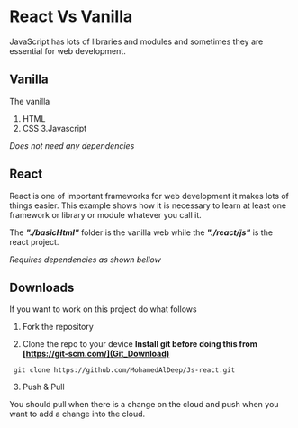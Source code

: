 # React Vs Vanilla
JavaScript has lots of libraries and modules and sometimes they are essential for web development.
## Vanilla 
The vanilla 
1. HTML
2. CSS
3.Javascript

*Does not need any dependencies* 
## React
React is one of important frameworks for web development it makes lots of things easier.
This example shows how it is necessary to learn at least one framework or library or module whatever you call it.

The ***"./basicHtml"*** folder is the vanilla web while the ***"./react/js"*** is the react project.

*Requires dependencies as shown bellow*
## Downloads
If you want to work on this project do what follows 

1. Fork the repository

2. Clone the repo to your device
**Install git before doing this from [https://git-scm.com/](Git_Download)**
```
 git clone https://github.com/MohamedAlDeep/Js-react.git
```

3. Push & Pull

You should pull when there is a change on the cloud and push when you want to add a change into the cloud.
